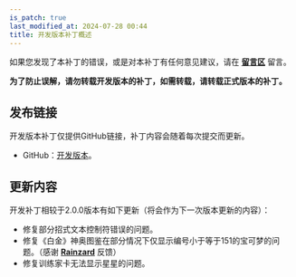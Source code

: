 ```yaml
---
is_patch: true
last_modified_at: 2024-07-28 00:44
title: 开发版本补丁概述
---
```

<div class="alert alert-info" role="alert" style="margin-top: 15px;">
<p>如果您发现了本补丁的错误，或是对本补丁有任何意见建议，请在 <strong><a href="#xz-content-comment" class="alert-link">留言区</a></strong> 留言。</p>
</div>

<div class="alert alert-danger" role="alert">
<p><strong>为了防止误解，请勿转载开发版本的补丁，如需转载，请转载正式版本的补丁。</strong></p>
</div>

## 发布链接
开发版本补丁仅提供GitHub链接，补丁内容会随着每次提交而更新。

- GitHub：[开发版本](https://github.com/Xzonn/PokemonChineseTranslationRevise/releases/tag/dev-pub)。

## 更新内容
开发补丁相较于2.0.0版本有如下更新（将会作为下一次版本更新的内容）：

- 修复部分招式文本控制符错误的问题。
- 修复《白金》神奥图鉴在部分情况下仅显示编号小于等于151的宝可梦的问题。（感谢 **[Rainzard](https://github.com/Rainzard)** 反馈）
- 修复训练家卡无法显示星星的问题。
